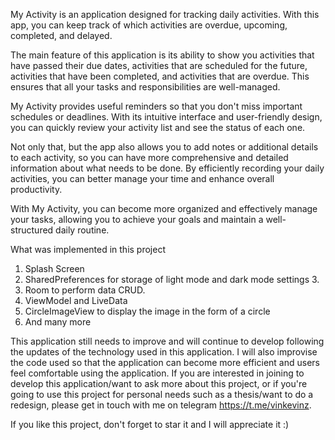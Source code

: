 My Activity is an application designed for tracking daily activities. With this app, you can keep track of which activities are overdue, upcoming, completed, and delayed. 

The main feature of this application is its ability to show you activities that have passed their due dates, activities that are scheduled for the future, activities that have been completed, and activities that are overdue. This ensures that all your tasks and responsibilities are well-managed.

My Activity provides useful reminders so that you don't miss important schedules or deadlines. With its intuitive interface and user-friendly design, you can quickly review your activity list and see the status of each one.

Not only that, but the app also allows you to add notes or additional details to each activity, so you can have more comprehensive and detailed information about what needs to be done. By efficiently recording your daily activities, you can better manage your time and enhance overall productivity.

With My Activity, you can become more organized and effectively manage your tasks, allowing you to achieve your goals and maintain a well-structured daily routine.

What was implemented in this project
1. Splash Screen
2. SharedPreferences for storage of light mode and dark mode settings 3.
4. Room to perform data CRUD.
5. ViewModel and LiveData
6. CircleImageView to display the image in the form of a circle
7. And many more 

This application still needs to improve and will continue to develop following the updates of the technology used in this application. I will also improvise the code used so that the application can become more efficient and users feel comfortable using the application. If you are interested in joining to develop this application/want to ask more about this project, or if you're going to use this project for personal needs such as a thesis/want to do a redesign, please get in touch with me on telegram https://t.me/vinkevinz.

If you like this project, don't forget to star it and I will appreciate it :)
